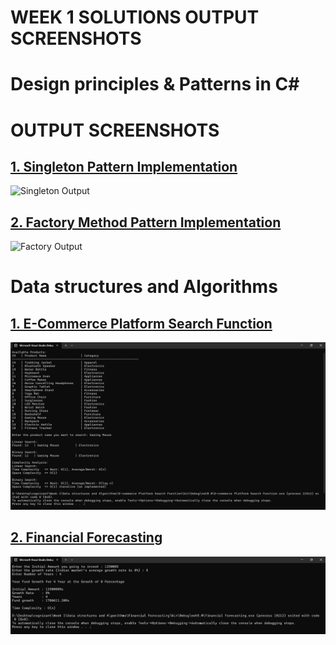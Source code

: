 # WEEK 1 SOLUTIONS OUTPUT SCREENSHOTS

# Design principles & Patterns in C#

# OUTPUT SCREENSHOTS
## [1. Singleton Pattern Implementation](./Design%20principles%20&%20Patterns%20in%20C#/SingletonPatternExample)
![Singleton Output](./Design%20principles%20&%20Patterns%20in%20C#/SingletonPatternExample/Output/output1.png)

## [2. Factory Method Pattern Implementation](./Design%20principles%20&%20Patterns%20in%20C#/FactoryMethodPatternExample)
![Factory Output](./Design%20principles%20&%20Patterns%20in%20C#/FactoryMethodPatternExample/Output/Output2.png)

# Data structures and Algorithms

## [1. E-Commerce Platform Search Function](./Data%20structures%20and%20Algorithms/E-commerce%20Platform%20Search%20Function)
![Output](./Data%20structures%20and%20Algorithms/E-commerce%20Platform%20Search%20Function/output/output.png)

## [2. Financial Forecasting](./Data%20structures%20and%20Algorithms/Financial%20Forecasting)
![Output](./Data%20structures%20and%20Algorithms/Financial%20Forecasting/Output/output.png)
